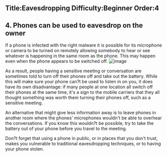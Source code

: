 Title:Eavesdropping
Difficulty:Beginner
Order:4
---
## 4. Phones can be used to eavesdrop on the owner

If a phone is infected with the right malware it is possible for its microphone or camera to be turned on remotely allowing somebody to hear or see whatever is happening in the same room as the phone. This may happen even when the phone appears to be switched off.
![image](mobile5.png)

As a result, people having a sensitive meeting or conversation are sometimes told to turn off their phones off and take out the battery. While this will make sure your phone can?t be used to listen in on you, it does have its own disadvantage: if many people at one location all switch off their phones at the same time, it's a sign to the mobile carriers that they all thought something was worth them turning their phones off, such as a sensitive meeting.

An alternative that might give less information away is to leave phones in another room where the phones' microphones wouldn't be able to overhear the conversations. If you know this wouldn?t be possible, try to take the battery out of your phone before you travel to the meeting.

Don?t forget that using a phone in public, or in places that you don't trust, makes you vulnerable to traditional eavesdropping techniques, or to having your phone stolen.